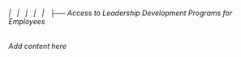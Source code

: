 ###### |   |   |   |   |   ├── Access to Leadership Development Programs for Employees

*Add content here*